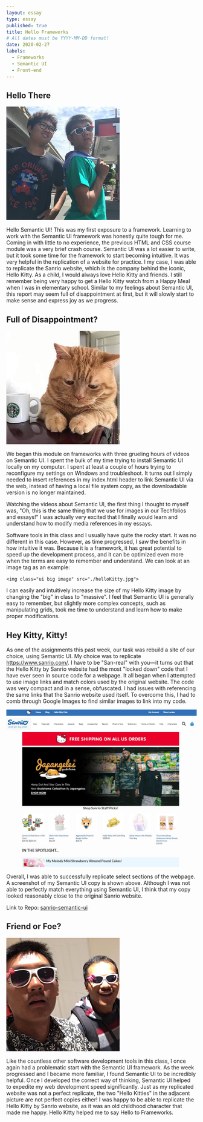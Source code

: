 ```yaml
---
layout: essay
type: essay
published: true
title: Hello Frameworks
# All dates must be YYYY-MM-DD format!
date: 2020-02-27
labels:
  - Frameworks
  - Semantic UI
  - Front-end
---
```


## Hello There

<img class="ui medium right floated rounded image" src="../images/helloFrameworks/helloKitty-carWash.jpg">

Hello Semantic UI! This was my first exposure to a framework. Learning to work with the Semantic UI framework was honestly quite tough for me. Coming in with little to no experience, the previous HTML and CSS course module was a very brief crash course. Semantic UI was a lot easier to write, but it took some time for the framework to start becoming intuitive. It was very helpful in the replication of a website for practice. I my case, I was able to replicate the Sanrio website, which is the company behind the iconic, Hello Kitty. As a child, I would always love Hello Kitty and friends. I still remember being very happy to get a Hello Kitty watch from a Happy Meal when I was in elementary school. Similar to my feelings about Semantic UI, this report may seem full of disappointment at first, but it will slowly start to make sense and express joy as we progress.

## Full of Disappointment?

<img class="ui medium left floated rounded image" src="../images/helloFrameworks/helloKitty-sad.jpg">

We began this module on frameworks with three grueling hours of videos on Semantic UI. I spent the bulk of my time trying to install Semantic UI locally on my computer. I spent at least a couple of hours trying to reconfigure my settings on Windows and troubleshoot. It turns out I simply needed to insert references in my index.html header to link Semantic UI via the web, instead of having a local file system copy, as the downloadable version is no longer maintained.

Watching the videos about Semantic UI, the first thing I thought to myself was, "Oh, this is the same thing that we use for images in our Techfolios and essays!" I was actually very excited that I finally would learn and understand how to modify media references in my essays.

Software tools in this class and I usually have quite the rocky start. It was no different in this case. However, as time progressed, I saw the benefits in how intuitive it was. Because it is a framework, it has great potential to speed up the development process, and it can be optimized even more when the terms are easy to remember and understand. We can look at an image tag as an example:
```
<img class="ui big image" src="./helloKitty.jpg">
```
I can easily and intuitively increase the size of my Hello Kitty image by changing the "big" in class to "massive". I feel that Semantic UI is generally easy to remember, but slightly more complex concepts, such as manipulating grids, took me time to understand and learn how to make proper modifications.

## Hey Kitty, Kitty!
As one of the assignments this past week, our task was rebuild a site of our choice, using Semantic UI. My choice was to replicate <a href="https://www.sanrio.com/">https://www.sanrio.com/</a>. I have to be "San-real" with you—it turns out that the Hello Kitty by Sanrio website had the most "locked down" code that I have ever seen in source code for a webpage. It all began when I attempted to use image links and match colors used by the original website. The code was very compact and in a sense, obfuscated. I had issues with referencing the same links that the Sanrio website used itself. To overcome this, I had to comb through Google Images to find similar images to link into my code.

<img class="ui large centered rounded image" src="../images/helloFrameworks/helloKitty-copy.jpg">

Overall, I was able to successfully replicate select sections of the webpage. A screenshot of my Semantic UI copy is shown above. Although I was not able to perfectly match everything using Semantic UI, I think that my copy looked reasonably close to the original Sanrio website.

Link to Repo: <a href="https://github.com/saharama/sanrio-semantic-ui"><i class="large github icon"></i>sanrio-semantic-ui</a>

## Friend or Foe?

<img class="ui medium right floated rounded image" src="../images/helloFrameworks/helloKitty-friends.jpg">

Like the countless other software development tools in this class, I once again had a problematic start with the Semantic UI framework. As the week progressed and I became more familiar, I found Semantic UI to be incredibly helpful. Once I developed the correct way of thinking, Semantic UI helped to expedite my web development speed significantly. Just as my replicated website was not a perfect replicate, the two "Hello Kitties" in the adjacent picture are not perfect copies either! I was happy to be able to replicate the Hello Kitty by Sanrio website, as it was an old childhood character that made me happy. Hello Kitty helped me to say Hello to Frameworks.
